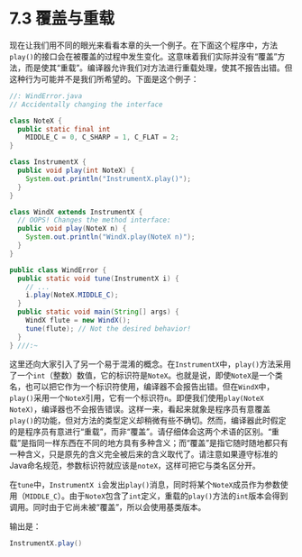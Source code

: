 # 7.3 覆盖与重载


现在让我们用不同的眼光来看看本章的头一个例子。在下面这个程序中，方法`play()`的接口会在被覆盖的过程中发生变化。这意味着我们实际并没有“覆盖”方法，而是使其“重载”。编译器允许我们对方法进行重载处理，使其不报告出错。但这种行为可能并不是我们所希望的。下面是这个例子：

```java
//: WindError.java
// Accidentally changing the interface

class NoteX {
  public static final int
    MIDDLE_C = 0, C_SHARP = 1, C_FLAT = 2;
}

class InstrumentX {
  public void play(int NoteX) {
    System.out.println("InstrumentX.play()");
  }
}

class WindX extends InstrumentX {
  // OOPS! Changes the method interface:
  public void play(NoteX n) {
    System.out.println("WindX.play(NoteX n)");
  }
}

public class WindError {
  public static void tune(InstrumentX i) {
    // ...
    i.play(NoteX.MIDDLE_C);
  }
  public static void main(String[] args) {
    WindX flute = new WindX();
    tune(flute); // Not the desired behavior!
  }
} ///:~
```

这里还向大家引入了另一个易于混淆的概念。在`InstrumentX`中，`play()`方法采用了一个`int`（整数）数值，它的标识符是`NoteX`。也就是说，即使`NoteX`是一个类名，也可以把它作为一个标识符使用，编译器不会报告出错。但在`WindX`中，`play()`采用一个`NoteX`引用，它有一个标识符`n`。即便我们使用`play(NoteX NoteX)`，编译器也不会报告错误。这样一来，看起来就象是程序员有意覆盖`play()`的功能，但对方法的类型定义却稍微有些不确切。然而，编译器此时假定的是程序员有意进行“重载”，而非“覆盖”。请仔细体会这两个术语的区别。“重载”是指同一样东西在不同的地方具有多种含义；而“覆盖”是指它随时随地都只有一种含义，只是原先的含义完全被后来的含义取代了。请注意如果遵守标准的Java命名规范，参数标识符就应该是`noteX`，这样可把它与类名区分开。

在`tune`中，`InstrumentX i`会发出`play()`消息，同时将某个`NoteX`成员作为参数使用（`MIDDLE_C`）。由于`NoteX`包含了`int`定义，重载的`play()`方法的`int`版本会得到调用。同时由于它尚未被“覆盖”，所以会使用基类版本。

输出是：

```java
InstrumentX.play()
```
